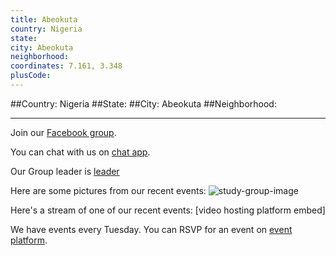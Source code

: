 ```yaml
---
title: Abeokuta
country: Nigeria
state: 
city: Abeokuta
neighborhood: 
coordinates: 7.161, 3.348
plusCode:
---
```


##Country: Nigeria
##State: 
##City: Abeokuta
##Neighborhood: 
*****
Join our [Facebook group](https://www.facebook.com/groups/free.code.camp.abeokuta).

You can chat with us on [chat app]().

Our Group leader is [leader]()

Here are some pictures from our recent events:
![study-group-image]()

Here's a stream of one of our recent events:
[video hosting platform embed]

We have events every Tuesday. You can RSVP for an event on [event platform]().
